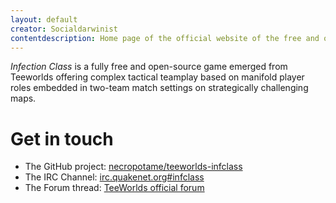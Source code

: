 ```yaml
---
layout: default
creator: Socialdarwinist
contentdescription: Home page of the official website of the free and open-source multiplayer gaming server Infection Class
---
```


*Infection Class* is a fully free and open-source game emerged from Teeworlds offering complex tactical teamplay based on manifold player roles embedded in two-team match settings on strategically challenging maps.

# Get in touch #

* The GitHub project: [necropotame/teeworlds-infclass](https://github.com/necropotame/teeworlds-infclass)
* The IRC Channel: [irc.quakenet.org#infclass](https://webchat.quakenet.org/?randomnick=0&channels=infclass&prompt=1)
* The Forum thread: [TeeWorlds official forum](https://www.teeworlds.com/forum/viewtopic.php?id=11610)
